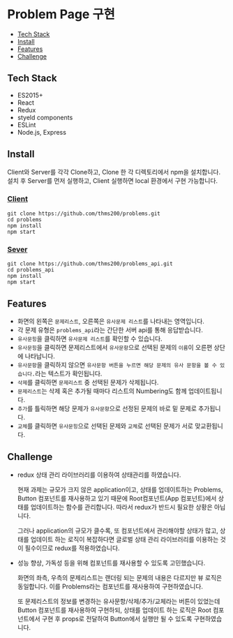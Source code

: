# Problem Page 구현

* [Tech Stack](https://github.com/thms200/problems_api#Tech-Stack)
* [Install](https://github.com/thms200/problemst_api#Install)
* [Features](https://github.com/thms200/problems_api#Features)
* [Challenge](https://github.com/thms200/problems_api#Challenge)


## Tech Stack
- ES2015+
- React
- Redux
- styeld components
- ESLint
- Node.js, Express


## Install
Client와 Server를 각각 Clone하고, Clone 한 각 디렉토리에서 npm을 설치합니다.
설치 후 Server를 먼저 실행하고, Client 실행하면 local 환경에서 구현 가능합니다. 

### [Client](https://github.com/thms200/problems)
```
git clone https://github.com/thms200/problems.git
cd problems
npm install
npm start
```

### [Sever](https://github.com/thms200/problems_api)
```
git clone https://github.com/thms200/problems_api.git
cd problems_api
npm install
npm start
```


## Features
- 화면의 왼쪽은 `문제리스트`, 오른쪽은 `유사문제 리스트`를 나타내는 영역입니다.
- 각 문제 유형은 `problems_api`라는 간단한 서버 api를 통해 응답받습니다.
- `유사문힝`을 클릭하면 `유사문제 리스트`를 확인할 수 있습니다.
- `유사문힝`을 클릭하면 문제리스트에서 `유사문항`으로 선택된 문제의 `이름`이 오른편 상단에 나타납니다.
- `유사문항`을 클릭하지 않으면 `유사문항 버튼을 누르면 해당 문제의 유사 문항을 볼 수 있습니다.`라는 텍스트가 확인됩니다.
- `삭제`를 클릭하면 `문제리스트` 중 선택된 문제가 삭제됩니다.
- `문제리스트`는 삭제 혹은 추가될 때마다 리스트의 Numbering도 함께 업데이트됩니다.
- `추가`를 틀릭하면 해당 문제가 `유사문항`으로 선정된 문제의 바로 밑 문제로 추가됩니다.
- `교체`를 클릭하면 `유사문힝`으로 선택된 문제와 `교체`로 선택된 문제가 서로 맞교환됩니다.


## Challenge
- redux 상태 관리 라이브러리를 이용하여 상태관리를 하였습니다.

  현재 과제는 규모가 크지 않은 application이고, 상태를 업데이트하는 Problems, Button 컴포넌트를 재사용하고 있기 때문에 Root컴포넌트(App 컴포넌트)에서 상태를 업데이트하는 함수를 관리합니다. 따라서 redux가 반드시 필요한 상황은 아닙니다.
  
  그러나 application의 규모가 클수록, 또 컴포넌트에서 관리해야할 상태가 많고, 상태를 업데이트 하는 로직이 복잡하다면 글로벌 상태 관리 라이브러리를 이용하는 것이 필수이므로 redux를 적용하였습니다.
  
- 성능 향상, 가독성 등을 위해 컴포넌트를 재사용할 수 있도록 고민했습니다.

  화면의 좌측, 우측의 문제리스트는 랜더링 되는 문제의 내용은 다르지만 뷰 로직은 동일합니다. 이를 Problems라는 컴포넌트를 재사용하여 구현하였습니다.
  
  또 문제리스트의 정보를 변경하는 유사문항/삭제/추가/교체라는 버튼이 있었는데 Button 컴포넌트를 재사용하여 구현하되, 상태를 업데이트 하는 로직은 Root 컴포넌트에서 구현 후 props로 전달하여 Button에서 실행만 될 수 있도록 구현하였습니다.

